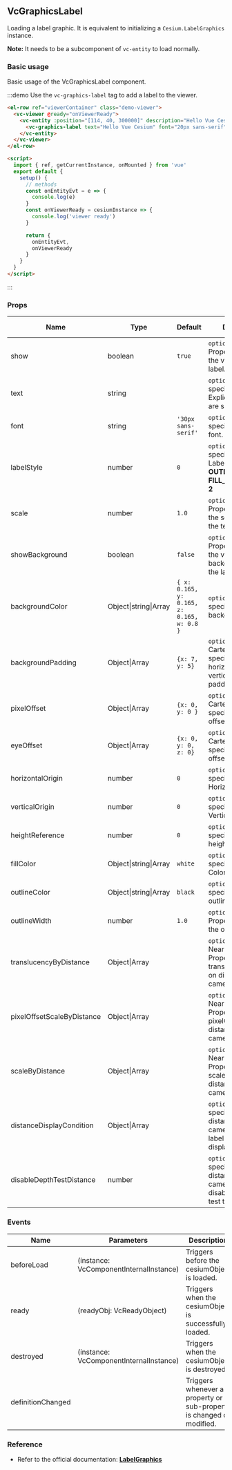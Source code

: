 ## VcGraphicsLabel

Loading a label graphic. It is equivalent to initializing a `Cesium.LabelGraphics` instance.

**Note:** It needs to be a subcomponent of `vc-entity` to load normally.

### Basic usage

Basic usage of the VcGraphicsLabel component.

:::demo Use the `vc-graphics-label` tag to add a label to the viewer.

```html
<el-row ref="viewerContainer" class="demo-viewer">
  <vc-viewer @ready="onViewerReady">
    <vc-entity :position="[114, 40, 300000]" description="Hello Vue Cesium" @click="onEntityEvt" @mouseover="onEntityEvt" @mouseout="onEntityEvt">
      <vc-graphics-label text="Hello Vue Cesium" font="20px sans-serif" :pixelOffset="[0, 20]" fillColor="red"></vc-graphics-label>
    </vc-entity>
  </vc-viewer>
</el-row>

<script>
  import { ref, getCurrentInstance, onMounted } from 'vue'
  export default {
    setup() {
      // methods
      const onEntityEvt = e => {
        console.log(e)
      }
      const onViewerReady = cesiumInstance => {
        console.log('viewer ready')
      }

      return {
        onEntityEvt,
        onViewerReady
      }
    }
  }
</script>
```

:::

### Props

<!-- prettier-ignore -->
| Name | Type | Default | Description | Accepted Values |
| ---- | ---- | ------- | ----------- | --------------- |
| show | boolean | `true` | `optional` A boolean Property specifying the visibility of the label. |
| text | string | | `optional` A Property specifying the text. Explicit newlines '\n' are supported. |
| font | string | `'30px sans-serif'` | `optional` A Property specifying the CSS font. |
| labelStyle | number | `0` | `optional` A Property specifying the LabelStyle. **FILL: 0, OUTLINE: 1, FILL_AND_OUTLINE: 2** |0/1/2|
| scale | number | `1.0` | `optional` A numeric Property specifying the scale to apply to the text. |
| showBackground | boolean | `false` | `optional` A boolean Property specifying the visibility of the background behind the label. |
| backgroundColor | Object\|string\|Array | `{ x: 0.165, y: 0.165, z: 0.165, w: 0.8 }` | `optional` A Property specifying the background Color. |
| backgroundPadding | Object\|Array | `{x: 7, y: 5}` | `optional` A Cartesian2 Property specifying the horizontal and vertical background padding in pixels. |
| pixelOffset | Object\|Array | `{x: 0, y: 0 }` | `optional` A Cartesian2 Property specifying the pixel offset. |
| eyeOffset | Object\|Array | `{x: 0, y: 0, z: 0}` | `optional` A Cartesian3 Property specifying the eye offset.|
| horizontalOrigin | number | `0` | `optional` A Property specifying the HorizontalOrigin. |
| verticalOrigin | number | `0` | `optional` A Property specifying the VerticalOrigin. |
| heightReference | number | `0` | `optional` A Property specifying what the height is relative to. |
| fillColor | Object\|string\|Array | `white` | `optional` A Property specifying the fill Color. |
| outlineColor | Object\|string\|Array | `black` | `optional` A Property specifying the outline Color. |
| outlineWidth | number | `1.0` | `optional` A numeric Property specifying the outline width. |
| translucencyByDistance | Object\|Array | | `optional` A NearFarScalar Property used to set translucency based on distance from the camera. |
| pixelOffsetScaleByDistance | Object\|Array | | `optional` A NearFarScalar Property used to set pixelOffset based on distance from the camera. |
| scaleByDistance | Object\|Array | | `optional` A NearFarScalar Property used to set scale based on distance from the camera. |
| distanceDisplayCondition | Object\|Array | | `optional` A Property specifying at what distance from the camera that this label will be displayed. |
| disableDepthTestDistance | number | | `optional` A Property specifying the distance from the camera at which to disable the depth test to. |

### Events

| Name              | Parameters                              | Description                                                          |
| ----------------- | --------------------------------------- | -------------------------------------------------------------------- |
| beforeLoad        | (instance: VcComponentInternalInstance) | Triggers before the cesiumObject is loaded.                          |
| ready             | (readyObj: VcReadyObject)               | Triggers when the cesiumObject is successfully loaded.               |
| destroyed         | (instance: VcComponentInternalInstance) | Triggers when the cesiumObject is destroyed.                         |
| definitionChanged |                                         | Triggers whenever a property or sub-property is changed or modified. |

### Reference

- Refer to the official documentation: **[LabelGraphics](https://cesium.com/docs/cesiumjs-ref-doc/LabelGraphics.html)**
